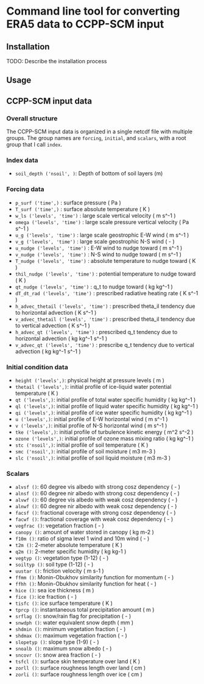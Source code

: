 # Command line tool for converting ERA5 data to CCPP-SCM input

## Installation

TODO: Describe the installation process

## Usage

## CCPP-SCM input data

### Overall structure
The CCPP-SCM input data is organized in a single netcdf file with multiple groups.
The group names are `forcing`, `initial`, and `scalars`, with a root group that I call `index`.

### Index data

- `soil_depth ('nsoil', )`: Depth of bottom of soil layers (m)

### Forcing data

- `p_surf ('time',)` :  surface pressure ( Pa )
- `T_surf ('time',)` :  surface absolute temperature ( K )
- `w_ls ('levels', 'time')` :  large scale vertical velocity ( m s^-1 )
- `omega ('levels', 'time')` :  large scale pressure vertical velocity ( Pa s^-1 )
- `u_g ('levels', 'time')` :  large scale geostrophic E-W wind ( m s^-1 )
- `v_g ('levels', 'time')` :  large scale geostrophic N-S wind ( - )
- `u_nudge ('levels', 'time')` :  E-W wind to nudge toward ( m s^-1 )
- `v_nudge ('levels', 'time')` :  N-S wind to nudge toward ( m s^-1 )
- `T_nudge ('levels', 'time')` :  absolute temperature to nudge toward ( K )
- `thil_nudge ('levels', 'time')` :  potential temperature to nudge toward ( K )
- `qt_nudge ('levels', 'time')` :  q_t to nudge toward ( kg kg^-1 )
- `dT_dt_rad ('levels', 'time')` :  prescribed radiative heating rate ( K s^-1 )
- `h_advec_thetail ('levels', 'time')` :  prescribed theta_il tendency due to horizontal advection ( K s^-1 )
- `v_advec_thetail ('levels', 'time')` :  prescribed theta_il tendency due to vertical advection ( K s^-1 )
- `h_advec_qt ('levels', 'time')` :  prescribed q_t tendency due to horizontal advection ( kg kg^-1 s^-1 )
- `v_advec_qt ('levels', 'time')` :  prescribe q_t tendency due to vertical advection ( kg kg^-1 s^-1 )

### Initial condition data

- ` height ('levels',) `:  physical height at pressure levels ( m )
- ` thetail ('levels',) `:  initial profile of ice-liquid water potential temperature ( K )
- ` qt ('levels',) `:  initial profile of total water specific humidity ( kg kg^-1 )
- ` ql ('levels',) `:  initial profile of liquid water specific humidity ( kg kg^-1 )
- ` qi ('levels',) `:  initial profile of ice water specific humidity ( kg kg^-1 )
- ` u ('levels',) `:  initial profile of E-W horizontal wind ( m s^-1 )
- ` v ('levels',) `:  initial profile of N-S horizontal wind ( m s^-1 )
- ` tke ('levels',) `:  initial profile of turbulence kinetic energy ( m^2 s^-2 )
- ` ozone ('levels',) `:  initial profile of ozone mass mixing ratio ( kg kg^-1 )
- ` stc ('nsoil',) `:  initial profile of soil temperature ( K )
- ` smc ('nsoil',) `:  initial profile of soil moisture ( m3 m-3 )
- ` slc ('nsoil',) `:  initial profile of soil liquid moisture ( m3 m-3 )

### Scalars 

- ` alvsf () `:  60 degree vis albedo with strong cosz dependency ( - )
- ` alnsf () `:  60 degree nir albedo with strong cosz dependency ( - )
- ` alvwf () `:  60 degree vis albedo with weak cosz dependency ( - )
- ` alnwf () `:  60 degree nir albedo with weak cosz dependency ( - )
- ` facsf () `:  fractional coverage with strong cosz dependency ( - )
- ` facwf () `:  fractional coverage with weak cosz dependency ( - )
- ` vegfrac () `:  vegetation fraction ( - )
- ` canopy () `:  amount of water stored in canopy ( kg m-2 )
- ` f10m () `:  ratio of sigma level 1 wind and 10m wind ( - )
- ` t2m () `:  2-meter absolute temperature ( K )
- ` q2m () `:  2-meter specific humidity ( kg kg-1 )
- ` vegtyp () `:  vegetation type (1-12) ( - )
- ` soiltyp () `:  soil type (1-12) ( - )
- ` uustar () `:  friction velocity ( m s-1 )
- ` ffmm () `:  Monin-Obukhov similarity function for momentum ( - )
- ` ffhh () `:  Monin-Obukhov similarity function for heat ( - )
- ` hice () `:  sea ice thickness ( m )
- ` fice () `:  ice fraction ( - )
- ` tisfc () `:  ice surface temperature ( K )
- ` tprcp () `:  instantaneous total precipitation amount ( m )
- ` srflag () `:  snow/rain flag for precipitation ( - )
- ` snwdph () `:  water equivalent snow depth ( mm )
- ` shdmin () `:  minimum vegetation fraction ( - )
- ` shdmax () `:  maximum vegetation fraction ( - )
- ` slopetyp () `:  slope type (1-9) ( - )
- ` snoalb () `:  maximum snow albedo ( - )
- ` sncovr () `:  snow area fraction ( - )
- ` tsfcl () `:  surface skin temperature over land ( K )
- ` zorll () `:  surface roughness length over land ( cm )
- ` zorli () `:  surface roughness length over ice ( cm )